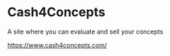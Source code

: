 # Cash4Concepts

A site where you can evaluate and sell your concepts

https://www.cash4concepts.com/